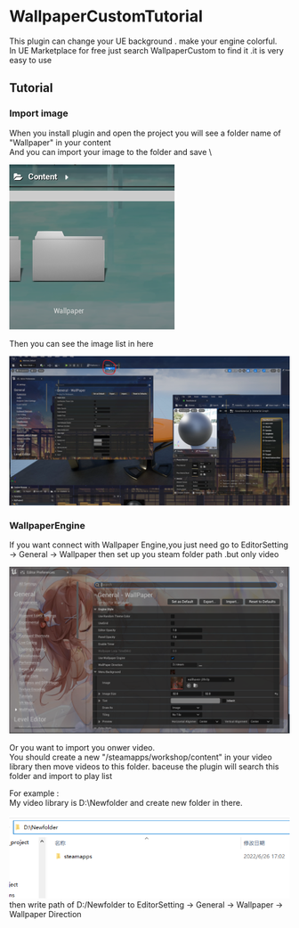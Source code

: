 # WallpaperCustomTutorial
This plugin can change your UE background . make your engine colorful. \
In UE Marketplace for free just search WallpaperCustom to find it .it is very easy to use 

## Tutorial
### Import image

When you install plugin and open the project you will see a folder name of "Wallpaper" in your content \
And you can import your image to the folder and save \

<img src="图片3.png"> 

Then you can see the image list in here 

<img src="Screenshot 2022-06-26 162116.png"> 

### WallpaperEngine
If you want connect with Wallpaper Engine,you just need go to EditorSetting -> General -> Wallpaper
then set up you steam folder path .but only video

<img src="Screenshot 2022-06-26 163354.png"> 

Or you want to import you onwer video. \
You should create a new "/steamapps/workshop/content" in your video library then move videos to this folder. baceuse the plugin will search this folder and import to play list 

For example : \
My video library is D:\Newfolder and create new folder in there. 

<img src="Screenshot 2022-06-26 170518.png"> 
then write path of D:/Newfolder to EditorSetting -> General -> Wallpaper -> Wallpaper Direction
